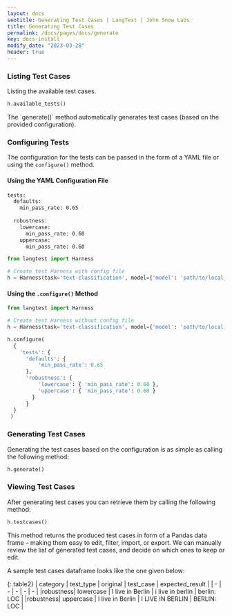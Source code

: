 ```yaml
---
layout: docs
seotitle: Generating Test Cases | LangTest | John Snow Labs
title: Generating Test Cases
permalink: /docs/pages/docs/generate
key: docs-install
modify_date: "2023-03-28"
header: true
---
```


<div class="main-docs" markdown="1"><div class="h3-box" markdown="1">

<div class="h3-box" markdown="1">

### Listing Test Cases

Listing the available test cases.

```python
h.available_tests()
```
</div>
The `generate()` method automatically generates test cases (based on the provided configuration).

### Configuring Tests

The configuration for the tests can be passed in the form of a YAML file or using the `configure()` method.

#### Using the YAML Configuration File

```bash 
tests:
  defaults:
    min_pass_rate: 0.65     
    
  robustness:
    lowercase:
      min_pass_rate: 0.60
    uppercase:
      min_pass_rate: 0.60
```

```python
from langtest import Harness

# Create test Harness with config file
h = Harness(task='text-classification', model={'model': 'path/to/local_saved_model', 'hub':'spacy'}, data={"data_source":'test.csv'}, config='config.yml')
```

#### Using the `.configure()` Method

```python
from langtest import Harness

# Create test Harness without config file
h = Harness(task='text-classification', model={'model': 'path/to/local_saved_model', 'hub':'spacy'}, data={"data_source":'test.csv'})

h.configure(
  {
    'tests': {
      'defaults': {
          'min_pass_rate': 0.65
      },
      'robustness': {
          'lowercase': { 'min_pass_rate': 0.60 }, 
          'uppercase': { 'min_pass_rate': 0.60 }
        }
      }
  }
 )
```

</div><div class="h3-box" markdown="1">

### Generating Test Cases

Generating the test cases based on the configuration is as simple as calling the following method:

```python
h.generate()
```

</div><div class="h3-box" markdown="1">

### Viewing Test Cases

After generating test cases you can retrieve them by calling the following method: 

```python
h.testcases()
```

This method returns the produced test cases in form of a Pandas data frame – making them easy to edit, filter, import, or export. We can manually review the list of generated test cases, and decide on which ones to keep or edit. 

A sample test cases dataframe looks like the one given below:

{:.table2}
| category  | test_type |  original | test_case | expected_result | 
| - | - | - | - | - |
|robustness| lowercase | I live in Berlin | i live in berlin | berlin: LOC |
|robustness| uppercase | I live in Berlin | I LIVE IN BERLIN | BERLIN: LOC |


</div></div>